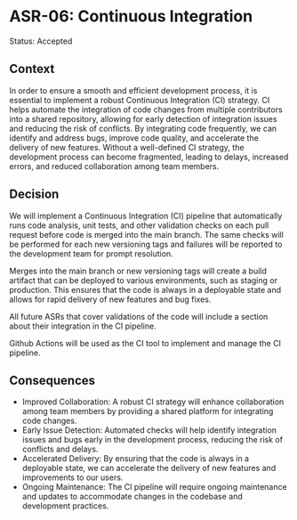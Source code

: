 # ASR-06: Continuous Integration

Status: Accepted

## Context

In order to ensure a smooth and efficient development process, it is essential to implement a robust Continuous
Integration (CI) strategy. CI helps automate the integration of code changes from multiple contributors into a shared
repository, allowing for early detection of integration issues and reducing the risk of conflicts. By integrating code
frequently, we can identify and address bugs, improve code quality, and accelerate the delivery of new features. Without
a well-defined CI strategy, the development process can become fragmented, leading to delays, increased errors, and
reduced collaboration among team members.

## Decision

We will implement a Continuous Integration (CI) pipeline that automatically runs code analysis, unit tests, and other
validation checks on each pull request before code is merged into the main branch. The same checks will be performed for
each new versioning tags and failures will be reported to the development team for prompt resolution.

Merges into the main branch or new versioning tags will create a build artifact that can be deployed to various
environments, such as staging or production. This ensures that the code is always in a deployable state and allows for
rapid delivery of new features and bug fixes.

All future ASRs that cover validations of the code will include a section about their integration in the CI pipeline.

Github Actions will be used as the CI tool to implement and manage the CI pipeline.

## Consequences

- Improved Collaboration: A robust CI strategy will enhance collaboration among team members by providing a shared
  platform for integrating code changes.
- Early Issue Detection: Automated checks will help identify integration issues and bugs early in the development
  process, reducing the risk of conflicts and delays.
- Accelerated Delivery: By ensuring that the code is always in a deployable state, we can accelerate the delivery of new
  features and improvements to our users.
- Ongoing Maintenance: The CI pipeline will require ongoing maintenance and updates to accommodate changes in the
  codebase and development practices.
